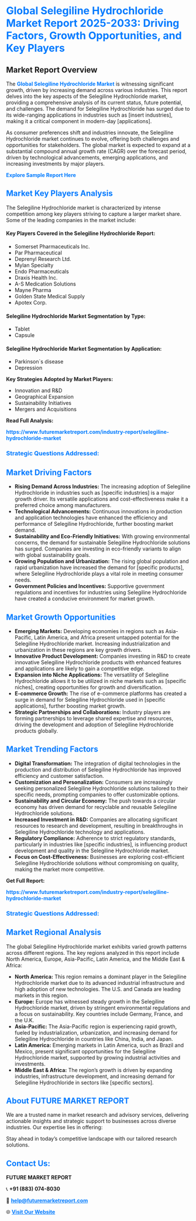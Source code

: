 <h1 style="color: #007BFF;">Global Selegiline Hydrochloride Market Report 2025-2033: Driving Factors, Growth Opportunities, and Key Players</h1>

<section id="overview">
<h2>Market Report Overview</h2>
<p>The <a href="https://www.futuremarketreport.com/industry-report/selegiline-hydrochloride-market" style="color: #007BFF; text-decoration: none;"><strong>Global Selegiline Hydrochloride Market</strong></a> is witnessing significant growth, driven by increasing demand across various industries. This report delves into the key aspects of the Selegiline Hydrochloride market, providing a comprehensive analysis of its current status, future potential, and challenges. The demand for Selegiline Hydrochloride has surged due to its wide-ranging applications in industries such as [insert industries], making it a critical component in modern-day [applications].</p>
<p>As consumer preferences shift and industries innovate, the Selegiline Hydrochloride market continues to evolve, offering both challenges and opportunities for stakeholders. The global market is expected to expand at a substantial compound annual growth rate (CAGR) over the forecast period, driven by technological advancements, emerging applications, and increasing investments by major players.</p>
</section>

<section id="overview">
<p><a href="https://www.futuremarketreport.com/request-sample/reportId=77424" style="color: #007BFF; text-decoration: none;"><strong>Explore Sample Report Here</strong></a></p>
</section>

<section id="key-players">
<h2 style="color: #007BFF;">Market Key Players Analysis</h2>
<p>The Selegiline Hydrochloride market is characterized by intense competition among key players striving to capture a larger market share. Some of the leading companies in the market include:</p>
<h4>Key Players Covered in the Selegiline Hydrochloride Report:</h4>
<ul><li>Somerset Pharmaceuticals Inc.</li><li>Par Pharmaceutical</li><li>Deprenyl Research Ltd.</li><li>Mylan Specialty</li><li>Endo Pharmaceuticals</li><li>Draxis Health Inc.</li><li>A-S Medication Solutions</li><li>Mayne Pharma</li><li>Golden State Medical Supply</li><li>Apotex Corp.</li></ul>
<h4>Selegiline Hydrochloride Market Segmentation by Type:</h4>
<ul><li>Tablet</li><li>Capsule</li></ul>

<h4>Selegiline Hydrochloride Market Segmentation by Application:</h4>
<ul><li>Parkinson`s disease</li><li>Depression</li></ul>
<p><strong>Key Strategies Adopted by Market Players:</strong></p>
<ul>
<li>Innovation and R&D</li>
<li>Geographical Expansion</li>
<li>Sustainability Initiatives</li>
<li>Mergers and Acquisitions</li>
</ul>
</section>

<section>
<p><strong>Read Full Analysis: </strong></p><a href="https://www.futuremarketreport.com/industry-report/selegiline-hydrochloride-market" style="color: #007BFF; text-decoration: none;"><strong>https://www.futuremarketreport.com/industry-report/selegiline-hydrochloride-market</strong></a>
<h3 style="color: #007BFF;">Strategic Questions Addressed:</h3>
</section>

<section id="driving-factors">
<h2 style="color: #007BFF;">Market Driving Factors</h2>
<ul>
<li><strong>Rising Demand Across Industries:</strong> The increasing adoption of Selegiline Hydrochloride in industries such as [specific industries] is a major growth driver. Its versatile applications and cost-effectiveness make it a preferred choice among manufacturers.</li>
<li><strong>Technological Advancements:</strong> Continuous innovations in production and application technologies have enhanced the efficiency and performance of Selegiline Hydrochloride, further boosting market demand.</li>
<li><strong>Sustainability and Eco-Friendly Initiatives:</strong> With growing environmental concerns, the demand for sustainable Selegiline Hydrochloride solutions has surged. Companies are investing in eco-friendly variants to align with global sustainability goals.</li>
<li><strong>Growing Population and Urbanization:</strong> The rising global population and rapid urbanization have increased the demand for [specific products], where Selegiline Hydrochloride plays a vital role in meeting consumer needs.</li>
<li><strong>Government Policies and Incentives:</strong> Supportive government regulations and incentives for industries using Selegiline Hydrochloride have created a conducive environment for market growth.</li>
</ul>
</section>

<section id="growth-opportunities">
<h2 style="color: #007BFF;">Market Growth Opportunities</h2>
<ul>
<li><strong>Emerging Markets:</strong> Developing economies in regions such as Asia-Pacific, Latin America, and Africa present untapped potential for the Selegiline Hydrochloride market. Increasing industrialization and urbanization in these regions are key growth drivers.</li>
<li><strong>Innovative Product Development:</strong> Companies investing in R&D to create innovative Selegiline Hydrochloride products with enhanced features and applications are likely to gain a competitive edge.</li>
<li><strong>Expansion into Niche Applications:</strong> The versatility of Selegiline Hydrochloride allows it to be utilized in niche markets such as [specific niches], creating opportunities for growth and diversification.</li>
<li><strong>E-commerce Growth:</strong> The rise of e-commerce platforms has created a surge in demand for Selegiline Hydrochloride used in [specific applications], further boosting market growth.</li>
<li><strong>Strategic Partnerships and Collaborations:</strong> Industry players are forming partnerships to leverage shared expertise and resources, driving the development and adoption of Selegiline Hydrochloride products globally.</li>
</ul>
</section>

<section id="trending-factors">
<h2 style="color: #007BFF;">Market Trending Factors</h2>
<ul>
<li><strong>Digital Transformation:</strong> The integration of digital technologies in the production and distribution of Selegiline Hydrochloride has improved efficiency and customer satisfaction.</li>
<li><strong>Customization and Personalization:</strong> Consumers are increasingly seeking personalized Selegiline Hydrochloride solutions tailored to their specific needs, prompting companies to offer customizable options.</li>
<li><strong>Sustainability and Circular Economy:</strong> The push towards a circular economy has driven demand for recyclable and reusable Selegiline Hydrochloride solutions.</li>
<li><strong>Increased Investment in R&D:</strong> Companies are allocating significant resources to research and development, resulting in breakthroughs in Selegiline Hydrochloride technology and applications.</li>
<li><strong>Regulatory Compliance:</strong> Adherence to strict regulatory standards, particularly in industries like [specific industries], is influencing product development and quality in the Selegiline Hydrochloride market.</li>
<li><strong>Focus on Cost-Effectiveness:</strong> Businesses are exploring cost-efficient Selegiline Hydrochloride solutions without compromising on quality, making the market more competitive.</li>
</ul>
</section>

<section>
<p><strong>Get Full Report: </strong></p><a href="https://www.futuremarketreport.com/industry-report/selegiline-hydrochloride-market" style="color: #007BFF; text-decoration: none;"><strong>https://www.futuremarketreport.com/industry-report/selegiline-hydrochloride-market</strong></a>
<h3 style="color: #007BFF;">Strategic Questions Addressed:</h3>
</section>


<section id="regional-analysis">
<h2 style="color: #007BFF;">Market Regional Analysis</h2>
<p>The global Selegiline Hydrochloride market exhibits varied growth patterns across different regions. The key regions analyzed in this report include North America, Europe, Asia-Pacific, Latin America, and the Middle East & Africa:</p>
<ul>
<li><strong>North America:</strong> This region remains a dominant player in the Selegiline Hydrochloride market due to its advanced industrial infrastructure and high adoption of new technologies. The U.S. and Canada are leading markets in this region.</li>
<li><strong>Europe:</strong> Europe has witnessed steady growth in the Selegiline Hydrochloride market, driven by stringent environmental regulations and a focus on sustainability. Key countries include Germany, France, and the U.K.</li>
<li><strong>Asia-Pacific:</strong> The Asia-Pacific region is experiencing rapid growth, fueled by industrialization, urbanization, and increasing demand for Selegiline Hydrochloride in countries like China, India, and Japan.</li>
<li><strong>Latin America:</strong> Emerging markets in Latin America, such as Brazil and Mexico, present significant opportunities for the Selegiline Hydrochloride market, supported by growing industrial activities and investments.</li>
<li><strong>Middle East & Africa:</strong> The region’s growth is driven by expanding industries, infrastructure development, and increasing demand for Selegiline Hydrochloride in sectors like [specific sectors].</li>
</ul>
</section>

<footer>
<h2 style="color: #007BFF;">About FUTURE MARKET REPORT</h2>
<p>We are a trusted name in market research and advisory services, delivering actionable insights and strategic support to businesses across diverse industries. Our expertise lies in offering:</p>

<p>Stay ahead in today’s competitive landscape with our tailored research solutions.</p>

<h2 style="color: #007BFF;">Contact Us:</h2>
<p><strong>FUTURE MARKET REPORT</strong></p>
<p>📞 <strong>+91 (883) 074-8030</strong></p>
<p>📧 <strong><a href="mailto:help@futuremarketreport.com" style="color: #007BFF;">help@futuremarketreport.com</a></strong></p>
<p>🌐 <strong><a href="https://www.futuremarketreport.com/" style="color: #007BFF;">Visit Our Website</a></strong></p>
</footer>